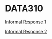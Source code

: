 # DATA310

[Informal Response 1](https://antoniomarra8.github.io/DATA310/response1.html)

[Informal Response 2](https://antoniomarra8.github.io/DATA310/response2.html)
